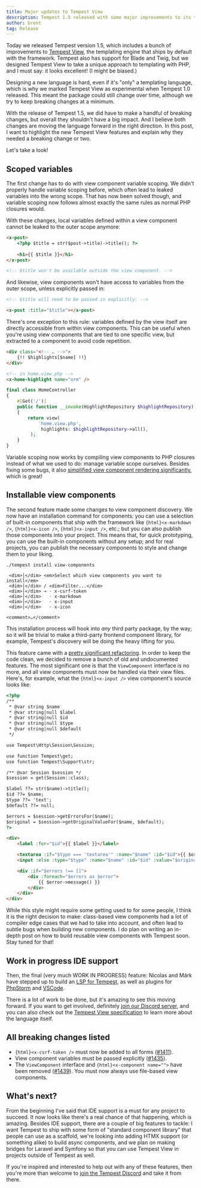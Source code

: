 ```yaml
---
title: Major updates to Tempest View
description: Tempest 1.5 released with some major improvements to its templating engine
author: brent
tag: Release
---
```


Today we released Tempest version 1.5, which includes a bunch of improvements to [Tempest View](/docs/essentials/views), the templating engine that ships by default with the framework. Tempest also has support for Blade and Twig, but we designed Tempest View to take a unique approach to templating with PHP, and I must say: it looks excellent! (I might be biased.)

Designing a new language is hard, even if it's "only" a templating language, which is why we marked Tempest View as experimental when Tempest 1.0 released. This meant the package could still change over time, although we try to keep breaking changes at a minimum. 

With the release of Tempest 1.5, we did have to make a handful of breaking changes, but overall they shouldn't have a big impact. And I believe both changes are moving the language forward in the right direction. In this post, I want to highlight the new Tempest View features and explain why they needed a breaking change or two.

Let's take a look!

## Scoped variables

The first change has to do with view component variable scoping. We didn't properly handle variable scoping before, which often lead to leaked variables into the wrong scope. That has now been solved though, and variable scoping now follows almost exactly the same rules as normal PHP closures would.

With these changes, local variables defined within a view component cannot be leaked to the outer scope anymore:

```html
<x-post>
    <?php $title = str($post->title)->title(); ?>
    
    <h1>{{ $title }}</h1>
</x-post>

<!-- $title won't be available outside the view component. -->
```

And likewise, view components won't have access to variables from the outer scope, unless explicitly passed in:

```html
<!-- $title will need to be passed in explicitly: -->

<x-post :title="$title"></x-post> 
```

There's one exception to this rule: variables defined by the view itself are directly accessible from within view components. This can be useful when you're using view components that are tied to one specific view, but extracted to a component to avoid code repetition.

```html x-home-highlight.view.php
<div class="<!-- … -->">
    {!! $highlights[$name] !!}
</div>

<!-- in home.view.php -->
<x-home-highlight name="orm" />
```

```php
final class HomeController
{
    #[Get('/')]
    public function __invoke(HighlightRepository $highlightRepository): View
    {
        return view(
            'home.view.php',
             highlights: $highlightRepository->all(),
         );
    }
}
```

Variable scoping now works by compiling view components to PHP closures instead of what we used to do: manage variable scope ourselves. Besides fixing some bugs, it also [simplified view component rendering significantly](https://github.com/tempestphp/tempest-framework/pull/1435), which is great! 

## Installable view components

The second feature made some changes to view component discovery. We now have an installation command for components: you can use a selection of built-in components that ship with the framework like `{html}<x-markdown />`, `{html}<x-icon />`, `{html}<x-input />`, etc.; but you can also publish those components into your project. This means that, for quick prototyping, you can use the built-in components without any setup; and for real projects, you can publish the necessary components to style and change them to your liking.

```console
./tempest install view-components

 <dim>│</dim> <em>Select which view components you want to install</em>
 <dim>│</dim> / <dim>Filter...</dim>
 <dim>│</dim> → ⋅ x-csrf-token
 <dim>│</dim>   ⋅ x-markdown
 <dim>│</dim>   ⋅ x-input
 <dim>│</dim>   ⋅ x-icon
 
<comment>…</comment>
```

This installation process will hook into _any_ third party package, by the way; so it will be trivial to make a third-party frontend component library, for example, Tempest's discovery will be doing the heavy lifting for you.

This feature came with a [pretty significant refactoring](https://github.com/tempestphp/tempest-framework/pull/1439). In order to keep the code clean, we decided to remove a bunch of old and undocumented features. The most significant one is that the `ViewComponent` interface is no more, and all view components must now be handled via their view files. Here's, for example, what the `{html}<x-input />` view component's source looks like:

```html
<?php
/**
 * @var string $name
 * @var string|null $label
 * @var string|null $id
 * @var string|null $type
 * @var string|null $default
 */

use Tempest\Http\Session\Session;

use function Tempest\get;
use function Tempest\Support\str;

/** @var Session $session */
$session = get(Session::class);

$label ??= str($name)->title();
$id ??= $name;
$type ??= 'text';
$default ??= null;

$errors = $session->getErrorsFor($name);
$original = $session->getOriginalValueFor($name, $default);
?>

<div>
    <label :for="$id">{{ $label }}</label>

    <textarea :if="$type === 'textarea'" :name="$name" :id="$id">{{ $original }}</textarea>
    <input :else :type="$type" :name="$name" :id="$id" :value="$original"/>

    <div :if="$errors !== []">
        <div :foreach="$errors as $error">
            {{ $error->message() }}
        </div>
    </div>
</div>
```

While this style might require some getting used to for some people, I think it is the right decision to make: class-based view components had a lot of compiler edge cases that we had to take into account, and often lead to subtle bugs when building new components. I do plan on writing an in-depth post on how to build reusable view components with Tempest soon. Stay tuned for that!  

## Work in progress IDE support

Then, the final (very much WORK IN PROGRESS) feature: Nicolas and Márk have stepped up to build an [LSP for Tempest](https://github.com/nhedger/tempest-ls), as well as plugins for [PhpStorm](https://plugins.jetbrains.com/plugin/27971-tempest) and [VSCode](https://marketplace.visualstudio.com/items?itemName=nhedger.tempest).

There is a lot of work to be done, but it's amazing to see this moving forward. If you want to get involved, definitely [join our Discord server](/discord), and you can also check out the [Tempest View specification](/docs/internals/view-spec) to learn more about the language itself.

## All breaking changes listed

- `{html}<x-csrf-token />` must now be added to all forms ([#1411](https://github.com/tempestphp/tempest-framework/pull/1411)).
- View component variables must be passed explicitly ([#1435](https://github.com/tempestphp/tempest-framework/pull/1435)).
- The `ViewComponent` interface and `{html}<x-component name="">` have been removed ([#1439](https://github.com/tempestphp/tempest-framework/pull/1439)). You must now always use file-based view components.

## What's next?

From the beginning I've said that IDE support is a must for any project to succeed. It now looks like there's a real chance of that happening, which is amazing. Besides IDE support, there are a couple of big features to tackle: I want Tempest to ship with some form of "standard component library" that people can use as a scaffold, we're looking into adding HTMX support (or something alike) to build async components, and we plan on making bridges for Laravel and Symfony so that you can use Tempest View in projects outside of Tempest as well. 

If you're inspired and interested to help out with any of these features, then you're more than welcome to [join the Tempest Discord](/discord) and take it from there.